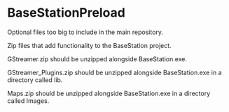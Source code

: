 # BaseStationPreload
Optional files too big to include in the main repository.

Zip files that add functionality to the BaseStation project.

GStreamer.zip should be unzipped alongside BaseStation.exe.

GStreamer_Plugins.zip should be unzipped alongside BaseStation.exe in a directory called lib.

Maps.zip should be unzipped alongside BaseStation.exe in a directory called Images.
